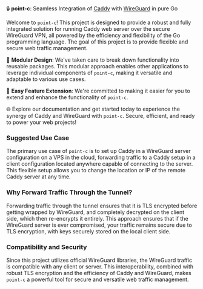 🔒 **point-c**: Seamless Integration of [Caddy](https://caddyserver.com/) with [WireGuard](https://www.wireguard.com/) in pure Go

Welcome to `point-c`! This project is designed to provide a robust and fully integrated solution for running Caddy web server over the secure WireGuard VPN, all powered by the efficiency and flexibility of the Go programming language.
The goal of this project is to provide flexible and secure web traffic management.

🧩 **Modular Design**: We've taken care to break down functionality into reusable packages. This modular approach enables other applications to leverage individual components of `point-c`, making it versatile and adaptable to various use cases.

🚀 **Easy Feature Extension**: We're committed to making it easier for you to extend and enhance the functionality of `point-c`.

🌐 Explore our documentation and get started today to experience the synergy of Caddy and WireGuard with `point-c`. Secure, efficient, and ready to power your web projects!

### Suggested Use Case

The primary use case of `point-c` is to set up Caddy in a WireGuard server configuration on a VPS in the cloud, forwarding traffic to a Caddy setup in a client configuration located anywhere capable of connecting to the server. This flexible setup allows you to change the location or IP of the remote Caddy server at any time.

### Why Forward Traffic Through the Tunnel?

Forwarding traffic through the tunnel ensures that it is TLS encrypted before getting wrapped by WireGuard, and completely decrypted on the client side, which then re-encrypts it entirely. This approach ensures that if the WireGuard server is ever compromised, your traffic remains secure due to TLS encryption, with keys securely stored on the local client side.

### Compatibility and Security

Since this project utilizes official WireGuard libraries, the WireGuard traffic is compatible with any client or server. This interoperability, combined with robust TLS encryption and the efficiency of Caddy and WireGuard, makes `point-c` a powerful tool for secure and versatile web traffic management.
